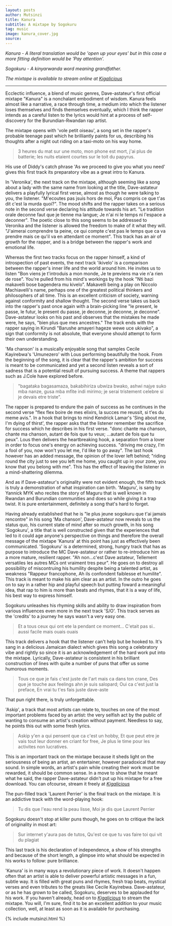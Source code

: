 ```yaml
---
layout: posts
author: Mutsinzi
title: Kanura
subtitle: A mixtape by Sogokuru
tag: music
image: kanura_cover.jpg
source:
---
```




*Kanura - A literal translation would be 'open up your eyes' but in this case a
 more fitting definition would be 'Pay attention'.*

*Sogokuru - A kinyarwanda word meaning grandfather.*

*The mixtape is available to stream online at <a href="http://www.kigalicious.com/#!sogokuru/ao7ue" title="Stream Kanura on Kigalicious" target="_blank">Kigalicious</a>*

---------------------------------------


Ecclectic influence, a blend of music genres, Dave-astateur's first official
mixtape "Kanura" is a nonchalant embodiment of wisdom. Kanura feels almost like
a narrative, a race through time, a medium into which the listener
loses themselves and finds themselves eventually, which I think the rapper intends
as a careful listen to the lyrics would hint at a process of self-discovery
for the Burundian-Rwandan rap artist.


The mixtape opens with 'vole petit oiseau', a song set in the
rapper's probable teenage past which he brilliantly paints for us, describing his
thoughts after a night out riding on a taxi-moto on his way home.

> 3 heures du mat sur une moto, mon phone est mort, j'ai plus de batterie; les nuits etaient courtes sur le toit du papyrus.


His use of Diddy's catch phrase 'As we proceed to give you what you need' gives this first track its preparatory
vibe as a great intro to Kanura.

In 'Veronika', the next track on the mixtape, although seeming like a song about a lady with the same name
from looking at the title, Dave-astateur delivers a playfully lyrical first verse, almost as though he were talking to you, the listener. "M'ecoutes pas jsuis hors de moi, Pas compris ce que t'as dit c'est la murda quoi?". The mood shifts and the rapper takes on a serious note in the second verse declaring his attitude towards his art. "Le tradition orale deconne faut que je tienne ma langue; Je n'ai ni le temps ni l'espace a deconner". The poetic close to this song seems to be addressed to Veronika and the listener is allowed the freedom to make of it what they will. "J'aimerai comprendre ta peine, ce qui compte c'est pas le temps que ca va prendre mais ce qu'il va en attendant ce moment". This track has an air of growth for the rapper, and is a bridge between the rapper's work and emotional life.

Whereas the first two tracks focus on the rapper himself, a kind of introspection of past events, the next track 'ikivelo' is a comparison between the rapper's inner life and the world around him. He invites us to listen "Bon viens je t'introduis a mon monde, Je te previens ma vie n'a rien de rose". You're pulled from his mind's workings by the hook "Nti bazi makavelli bose bagendera mu kivelo". Makavelli being a play on Niccolo Machiavelli's name, perhaps one of the greatest political thinkers and philosophers of all time. This is an excellent criticism of society, warning against conformity and shallow thought. The second verse takes us back into the rapper's past once again with a brain-picking line "le present, le passe, le futur, le present du passe, je deconne, je deconne, je deconne". Dave-astateur looks on his past and observes that the mistakes he made were, he says, "bien plus que mes ancestres." The track ends with the rapper saying in Kirundi "Barushe amayeri hageze wewe uce ukivako", a sign that conformity is not absolute, that everyone should attempt to form their own understanding.

'Ma chanson' is a musically enjoyable song that samples Cecile Kayirebwa's 'Umunezero' with Lous performing beautifully the hook. From the beginning of the song, it is clear that the rapper's ambition for success is meant to be communicated and yet a second listen reveals a sort of sadness that is a potential result of pursuing success. A theme that rappers such as J.Cole have explored before.

>"bagataka bagasamaza, bakabihiriza ubwiza bwako, ashwi najye suko mba nanze, gusa mba mfite indi mirimo; je serai tristement celebre si je devais etre triste".

The rapper is prepared to endure the pain of success as he continues in the second verse "flex flex boire de mes elixirs, la succes me reussit, si t'es du meme avis.". In a hook that brings to mind Kendrick Lamar's 'Sing about me, I'm dying of thirst', the rapper asks that the listener remember the sacrifice for success which he describes in his first verse. "donc chante ma chanson, chante ma chanson, autant de fois que tu veux; ...autant de fois que tu peux". Lous then delivers the heartbreaking hook, a separation from a lover in order to focus one's energy on achieving success. "driving me crazy, I'm a fool of you, now won't you let me, I'd like to go away". The last hook however has an added message, the opinion of the lover left behind; "riding round the city just to see you left me home, you caught up in your zone, you know that you belong with me". This has the effect of leaving the listener in a mind-shattering dilemma.

And as if Dave-astateur's originality were not evident enough, the fifth track is truly a demonstration of what inspiration can birth. 'Maguru', is sang by Yannick MYK who recites the story of Maguru that is well known in Rwandan and Burundian communities and does so while giving it a trap twist. It is pure entertainment, definitely a song that's hard to forget.

Having already established that he is "le plus jeune sogokuru que t'ai jamais rencontre" in his song 'Ma chanson', Dave-astateur now reveals to us the status quo, his current state of mind after so much growth, in his song 'Sogokuru', a title that is well constructed given that the experiences that led to it could age anyone's perspective on things and therefore the overall message of the mixtape 'Kanura' at this point has just as effectively been communicated. 'Sogokuru' is a determined, strong, hungry track that has as purpose to introduce the MC Dave-astateur or rather to re-introduce him as a more mature, resilient rapper. "Ah non...c'est Dave astateur, Tellement versatiles les autres MCs ont vraiment tres peur". He goes on to destroy all possibility of miscontruing his humility despite being a talented artist, as weakness "Rappeur francophone, Ah ils confondent faiblesse et humilite". This track is meant to make his aim clear as an artist. In the outro he goes on to say in a rather hip and playful speech but putting foward a meaningful idea, that rap to him is more than beats and rhymes, that it is a way of life, his best way to express himself.

Sogokuru unleashes his rhyming skills and ability to draw inspiration from various influences even more in the next track 'S/O'. This track serves as the 'credits' to a journey he says wasn't a very easy one.

>Et a tous ceux qui ont ete la pendant ce moment... C'etait pas si.. aussi facile mais ouais ouais

This track delivers a hook that the listener can't help but be hooked to. It's sang in a delicious Jamaican dialect which gives this song a celebratory vibe and rightly so since it is an acknowledgement of the hard work put into the mixtape. Lyrically, Dave-astateur is consistent in his brilliant construction of lines with quite a number of puns that offer us some humorous moments.

> Tous ce que je fais c'est juste de l'art mais ca dans ton crane, Des que je touche aux feelings ahn je suis salopard; Oui ca c'est just la preface, En vrai tu t'es fais juste dave-aste

 That pun right there, is truly unforgettable.

'Askip', a track that most artists can relate to, touches on one of the most important problems faced by an artist: the very selfish act by the public of wanting to consume an artist's creation without payment. Needless to say, he points this out with some fresh lyrics.

>Askip y'en a qui pensent que ca c'est un hobby, Et que peut etre je vais tout leur donner en criant for free, Je plus le time pour les activites non lucratives.

This is an important track on the mixtape because it sheds light on the seriousness of being an artist, an entertainer, however paradoxical that may sound. In simple words, an artist's pain while creating their work must be rewarded, it should be common sense. In a move to show that he meant what he said, the rapper Dave-astateur didn't put up his mixtape for a free download. You can ofcourse, stream it freely at *<a href="http://www.kigalicious.com/#!sogokuru/ao7ue" title="Stream Kanura on Kigalicious" target="_blank">Kigalicious</a>*

The pun-filled track 'Laurent Perrier' is the final track on the mixtape. It is an addictive track with the word-playing hook:

> Tu dis que l'eau rend la peau lisse, Moi je dis que Laurent Perrier

Sogokuru doesn't stop at killer puns though, he goes on to critique the lack of originality in most art:

>Sur internet y'aura pas de tutos, Qu'est ce que tu vas faire toi qui vit du plagiat

This last track is his declaration of independence, a show of his strengths and because of the short length, a glimpse into what should be expected in his works to follow: pure brilliance.

'Kanura' is in many ways a revolutionary piece of work. It doesn't happen often that an artist is able to deliver powerful artistic messages in a fun, subtle way. It is filled with great puns and rhymes, fresh trap beats, mystical verses and even tributes to the greats like Cecile Kayirebwa. Dave-astateur, or as he has grown to be called, Sogokuru, deserves to be applauded for his work. If you haven't already, head on to *<a href="http://www.kigalicious.com/#!sogokuru/ao7ue" title="Stream Kanura on Kigalicious" target="_blank">Kigalicious</a>*  to stream the mixtape. You will, I'm sure, find it to be an excellent addition to your music collection, well, at least as soon as it is available for purchasing.


{% include mutsinzi.html %}
